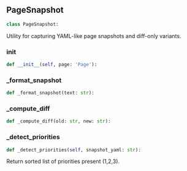<a id="camel.toolkits.hybird_browser_toolkit.snapshot"></a>

<a id="camel.toolkits.hybird_browser_toolkit.snapshot.PageSnapshot"></a>

## PageSnapshot

```python
class PageSnapshot:
```

Utility for capturing YAML-like page snapshots and diff-only
variants.

<a id="camel.toolkits.hybird_browser_toolkit.snapshot.PageSnapshot.__init__"></a>

### __init__

```python
def __init__(self, page: 'Page'):
```

<a id="camel.toolkits.hybird_browser_toolkit.snapshot.PageSnapshot._format_snapshot"></a>

### _format_snapshot

```python
def _format_snapshot(text: str):
```

<a id="camel.toolkits.hybird_browser_toolkit.snapshot.PageSnapshot._compute_diff"></a>

### _compute_diff

```python
def _compute_diff(old: str, new: str):
```

<a id="camel.toolkits.hybird_browser_toolkit.snapshot.PageSnapshot._detect_priorities"></a>

### _detect_priorities

```python
def _detect_priorities(self, snapshot_yaml: str):
```

Return sorted list of priorities present (1,2,3).
